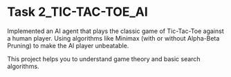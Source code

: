 # Task 2_TIC-TAC-TOE_AI
Implemented an AI agent that plays the classic game of Tic-Tac-Toe
against a human player. Using algorithms like Minimax (with
or without Alpha-Beta Pruning) to make the AI player unbeatable.

This project helps you to understand game theory and basic search
algorithms.
